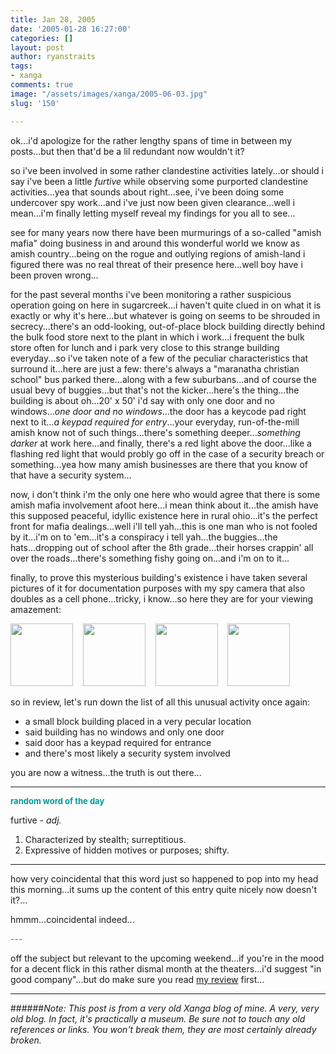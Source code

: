 ```yaml
---
title: Jan 28, 2005
date: '2005-01-28 16:27:00'
categories: []
layout: post
author: ryanstraits
tags:
- xanga
comments: true
image: "/assets/images/xanga/2005-06-03.jpg"
slug: '150'

---
```

ok...i'd apologize for the rather lengthy spans of time in between my posts...but then that'd be a lil redundant now wouldn't it?

<!-- break -->

so i've been involved in some rather clandestine activities lately...or should i say i've been a little <em>furtive</em> while observing some purported clandestine activities...yea that sounds about right...see, i've been doing some undercover spy work...and i've just now been given clearance...well i mean...i'm finally letting myself reveal my findings for you all to see...

see for many years now there have been murmurings of a so-called "amish mafia" doing business in and around this wonderful world we know as amish country...being on the rogue and outlying regions of amish-land i figured there was no real threat of their presence here...well boy have i been proven wrong...

for the past several months i've been monitoring a rather suspicious operation going on here in sugarcreek...i haven't quite clued in on what it is exactly or why it's here...but whatever is going on seems to be shrouded in secrecy...there's an odd-looking, out-of-place block building directly behind the bulk food store next to the plant in which i work...i frequent the bulk store often for lunch and i park very close to this strange building everyday...so i've taken note of a few of the peculiar characteristics that surround it...here are just a few: there's always a "maranatha christian school" bus parked there...along with a few suburbans...and of course the usual bevy of buggies...but that's not the kicker...here's the thing...the building is about oh...20' x 50' i'd say with only one door and no windows...<em>one door and no windows</em>...the door has a keycode pad right next to it...<em>a keypad required for entry</em>...your everyday, run-of-the-mill amish know not of such things...there's something deeper...<em>something darker</em> at work here...and finally, there's a red light above the door...like a flashing red light that would probly go off in the case of a security breach or something...yea how many amish businesses are there that you know of that have a security system...

now, i don't think i'm the only one here who would agree that there is some amish mafia involvement afoot here...i mean think about it...the amish have this supposed peaceful, idyllic existence here in rural ohio...it's the perfect front for mafia dealings...well i'll tell yah...this is one man who is not fooled by it...i'm on to 'em...it's a conspiracy i tell yah...the buggies...the hats...dropping out of school after the 8th grade...their horses crappin' all over the roads...there's something fishy going on...and i'm on to it...

finally, to prove this mysterious building's existence i have taken several pictures of it for documentation purposes with my spy camera that also doubles as a cell phone...tricky, i know...so here they are for your viewing amazement:

<a href="http://i.xanga.com/bluestarmorning/01-27-05_1148.jpg" target="_new"><img src="http://i.xanga.com/bluestarmorning/01-27-05_1148.jpg" alt="" width="100" /></a>    <a href="http://i.xanga.com/bluestarmorning/01-24-05_1203.jpg" target="_new"><img src="http://i.xanga.com/bluestarmorning/01-24-05_1203.jpg" alt="" width="100" /></a>    <a href="http://i.xanga.com/bluestarmorning/01-25-05_1629.jpg" target="_new"><img src="http://i.xanga.com/bluestarmorning/01-25-05_1629.jpg" alt="" width="100" /></a>    <a href="http://i.xanga.com/bluestarmorning/01-25-05_1630.jpg" target="_new"><img src="http://i.xanga.com/bluestarmorning/01-25-05_1630.jpg" alt="" width="100" /></a>

so in review, let's run down the list of all this unusual activity once again:
<ul>
	<li>a small block building placed in a very pecular location</li>
	<li>said building has no windows and only one door</li>
	<li>said door has a keypad required for entrance</li>
	<li>and there's most likely a security system involved</li>
</ul>
you are now a witness...the truth is out there...

<hr id="null" />

<span style="color:#009999;font-size:small;"><strong>random word of the day</strong></span>

furtive - <em>adj.</em>
<ol>
	<li>Characterized by stealth; surreptitious.</li>
	<li>Expressive of hidden motives or purposes; shifty.</li>
</ol>

<hr id="null" />

how very coincidental that this word just so happened to pop into my head this morning...it sums up the content of this entry quite nicely now doesn't it?...

hmmm...coincidental indeed...

<span style="color:#009999;">---</span>

off the subject but relevant to the upcoming weekend...if you're in the mood for a decent flick in this rather dismal month at the theaters...i'd suggest "in good company"...but do make sure you read <a href="http://www.the-review.com/archive/01272005/PDF/C03.pdf" target="_new">my review</a> first...

---

######*Note: This post is from a very old Xanga blog of mine. A very, very old blog. In fact, it's practically a museum. Be sure not to touch any old references or links. You won't break them, they are most certainly already broken.*